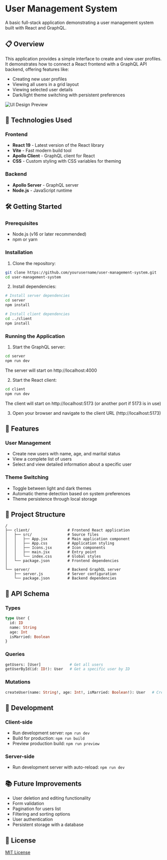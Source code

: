 # User Management System

A basic full-stack application demonstrating a user management system built with React and GraphQL.

## 📋 Overview

This application provides a simple interface to create and view user profiles. It demonstrates how to connect a React frontend with a GraphQL API backend, offering features like:

- Creating new user profiles
- Viewing all users in a grid layout
- Viewing selected user details
- Dark/light theme switching with persistent preferences

![UI Design Preview](https://imgur.com/a/jMT7wDK)

## 🚀 Technologies Used

### Frontend
- **React 19** - Latest version of the React library
- **Vite** - Fast modern build tool
- **Apollo Client** - GraphQL client for React
- **CSS** - Custom styling with CSS variables for theming

### Backend
- **Apollo Server** - GraphQL server
- **Node.js** - JavaScript runtime

## 🛠️ Getting Started

### Prerequisites
- Node.js (v16 or later recommended)
- npm or yarn

### Installation

1. Clone the repository:
```bash
git clone https://github.com/yourusername/user-management-system.git
cd user-management-system
```

2. Install dependencies:
```bash
# Install server dependencies
cd server
npm install

# Install client dependencies
cd ../client
npm install
```

### Running the Application

1. Start the GraphQL server:
```bash
cd server
npm run dev
```
The server will start on http://localhost:4000

2. Start the React client:
```bash
cd client
npm run dev
```
The client will start on http://localhost:5173 (or another port if 5173 is in use)

3. Open your browser and navigate to the client URL (http://localhost:5173)

## 🧩 Features

### User Management
- Create new users with name, age, and marital status
- View a complete list of users
- Select and view detailed information about a specific user

### Theme Switching
- Toggle between light and dark themes
- Automatic theme detection based on system preferences
- Theme persistence through local storage

## 📁 Project Structure

```
/
├── client/                 # Frontend React application
│   ├── src/                # Source files
│   │   ├── App.jsx         # Main application component
│   │   ├── App.css         # Application styling
│   │   ├── Icons.jsx       # Icon components
│   │   ├── main.jsx        # Entry point
│   │   └── index.css       # Global styles
│   └── package.json        # Frontend dependencies
│
└── server/                 # Backend GraphQL server
    ├── server.js           # Server configuration
    └── package.json        # Backend dependencies
```

## 🔄 API Schema

### Types
```graphql
type User {
  id: ID
  name: String
  age: Int
  isMarried: Boolean
}
```

### Queries
```graphql
getUsers: [User]             # Get all users
getUserById(id: ID!): User   # Get a specific user by ID
```

### Mutations
```graphql
createUser(name: String!, age: Int!, isMarried: Boolean!): User   # Create a new user
```

## 🧪 Development

### Client-side
- Run development server: `npm run dev`
- Build for production: `npm run build`
- Preview production build: `npm run preview`

### Server-side
- Run development server with auto-reload: `npm run dev`

## 📚 Future Improvements

- User deletion and editing functionality
- Form validation
- Pagination for users list
- Filtering and sorting options
- User authentication
- Persistent storage with a database

## 📄 License

[MIT License](LICENSE)
